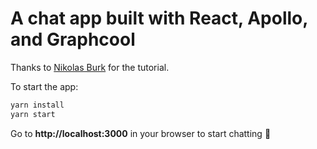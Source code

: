 # A chat app built with React, Apollo, and Graphcool

Thanks to [Nikolas Burk](https://github.com/nikolasburk) for the tutorial.


To start the app:

```sh
yarn install
yarn start
```

Go to **http://localhost:3000** in your browser to start chatting 💬

